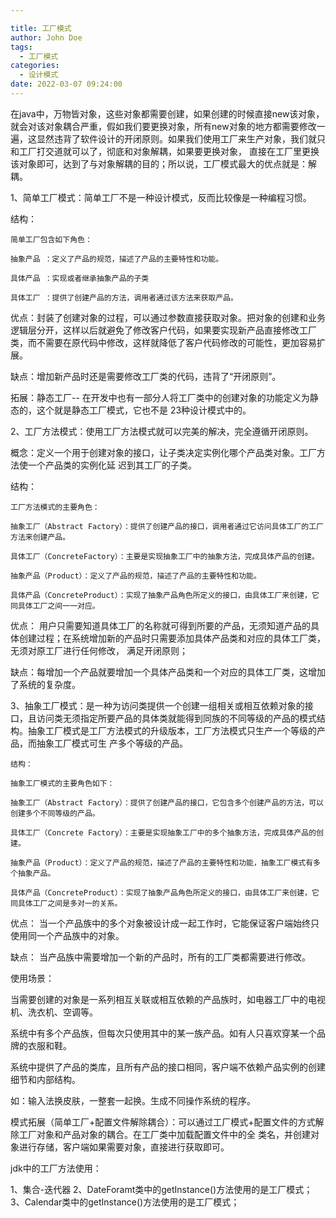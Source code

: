 ```yaml
---

title: 工厂模式
author: John Doe
tags:
  - 工厂模式
categories:
  - 设计模式
date: 2022-03-07 09:24:00
---
```


在java中，万物皆对象，这些对象都需要创建，如果创建的时候直接new该对象，就会对该对象耦合严重，假如我们要更换对象，所有new对象的地方都需要修改一遍，这显然违背了软件设计的开闭原则。如果我们使用工厂来生产对象，我们就只和工厂打交道就可以了，彻底和对象解耦，如果要更换对象，
直接在工厂里更换该对象即可，达到了与对象解耦的目的；所以说，工厂模式最大的优点就是：解耦。


1、简单工厂模式：简单工厂不是一种设计模式，反而比较像是一种编程习惯。

结构：

    简单工厂包含如下角色：
    
    抽象产品 ：定义了产品的规范，描述了产品的主要特性和功能。
    
    具体产品 ：实现或者继承抽象产品的子类
    
    具体工厂 ：提供了创建产品的方法，调用者通过该方法来获取产品。
    
优点：封装了创建对象的过程，可以通过参数直接获取对象。把对象的创建和业务逻辑层分开，这样以后就避免了修改客户代码，如果要实现新产品直接修改工厂类，而不需要在原代码中修改，这样就降低了客户代码修改的可能性，更加容易扩展。

缺点：增加新产品时还是需要修改工厂类的代码，违背了“开闭原则”。

拓展：静态工厂-- 在开发中也有一部分人将工厂类中的创建对象的功能定义为静态的，这个就是静态工厂模式，它也不是
23种设计模式中的。


2、工厂方法模式：使用工厂方法模式就可以完美的解决，完全遵循开闭原则。

概念：定义一个用于创建对象的接口，让子类决定实例化哪个产品类对象。工厂方法使一个产品类的实例化延
迟到其工厂的子类。

结构：

    工厂方法模式的主要角色：
    
    抽象工厂（Abstract Factory）：提供了创建产品的接口，调用者通过它访问具体工厂的工厂
    方法来创建产品。
    
    具体工厂（ConcreteFactory）：主要是实现抽象工厂中的抽象方法，完成具体产品的创建。
    
    抽象产品（Product）：定义了产品的规范，描述了产品的主要特性和功能。
    
    具体产品（ConcreteProduct）：实现了抽象产品角色所定义的接口，由具体工厂来创建，它同具体工厂之间一一对应。
    
优点：
用户只需要知道具体工厂的名称就可得到所要的产品，无须知道产品的具体创建过程；在系统增加新的产品时只需要添加具体产品类和对应的具体工厂类，无须对原工厂进行任何修改，
满足开闭原则；

缺点：每增加一个产品就要增加一个具体产品类和一个对应的具体工厂类，这增加了系统的复杂度。

3、抽象工厂模式：是一种为访问类提供一个创建一组相关或相互依赖对象的接口，且访问类无须指定所要产品的具体类就能得到同族的不同等级的产品的模式结构。抽象工厂模式是工厂方法模式的升级版本，工厂方法模式只生产一个等级的产品，而抽象工厂模式可生
产多个等级的产品。

	结构：

    抽象工厂模式的主要角色如下：
    
    抽象工厂（Abstract Factory）：提供了创建产品的接口，它包含多个创建产品的方法，可以创建多个不同等级的产品。
    
    具体工厂（Concrete Factory）：主要是实现抽象工厂中的多个抽象方法，完成具体产品的创建。
    
    抽象产品（Product）：定义了产品的规范，描述了产品的主要特性和功能，抽象工厂模式有多个抽象产品。
    
    具体产品（ConcreteProduct）：实现了抽象产品角色所定义的接口，由具体工厂来创建，它同具体工厂之间是多对一的关系。
    
优点：
当一个产品族中的多个对象被设计成一起工作时，它能保证客户端始终只使用同一个产品族中的对象。

缺点：
当产品族中需要增加一个新的产品时，所有的工厂类都需要进行修改。

使用场景：

当需要创建的对象是一系列相互关联或相互依赖的产品族时，如电器工厂中的电视机、洗衣机、空调等。

系统中有多个产品族，但每次只使用其中的某一族产品。如有人只喜欢穿某一个品牌的衣服和鞋。

系统中提供了产品的类库，且所有产品的接口相同，客户端不依赖产品实例的创建细节和内部结构。

如：输入法换皮肤，一整套一起换。生成不同操作系统的程序。

模式拓展（简单工厂+配置文件解除耦合）：可以通过工厂模式+配置文件的方式解除工厂对象和产品对象的耦合。在工厂类中加载配置文件中的全
类名，并创建对象进行存储，客户端如果需要对象，直接进行获取即可。


jdk中的工厂方法使用：

1、集合-迭代器
2、DateForamt类中的getInstance()方法使用的是工厂模式；
3、Calendar类中的getInstance()方法使用的是工厂模式；

